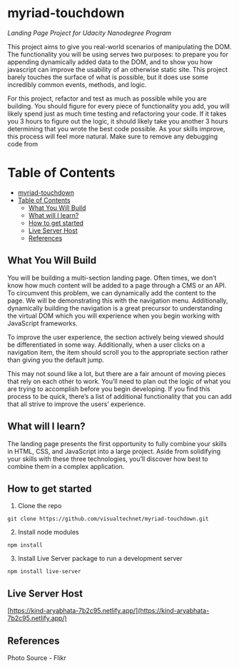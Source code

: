 # myriad-touchdown

_Landing Page Project for Udacity Nanodegree Program_

This project aims to give you real-world scenarios of manipulating the DOM. The functionality you will be using serves two purposes: to prepare you for appending dynamically added data to the DOM, and to show you how javascript can improve the usability of an otherwise static site. This project barely touches the surface of what is possible, but it does use some incredibly common events, methods, and logic.

For this project, refactor and test as much as possible while you are building. You should figure for every piece of functionality you add, you will likely spend just as much time testing and refactoring your code. If it takes you 3 hours to figure out the logic, it should likely take you another 3 hours determining that you wrote the best code possible. As your skills improve, this process will feel more natural. Make sure to remove any debugging code from

# Table of Contents

- [myriad-touchdown](#myriad-touchdown)
- [Table of Contents](#table-of-contents)
  - [What You Will Build](#what-you-will-build)
  - [What will I learn?](#what-will-i-learn)
  - [How to get started](#how-to-get-started)
  - [Live Server Host](#live-server-host)
  - [References](#references)

## What You Will Build

You will be building a multi-section landing page. Often times, we don’t know how much content will be added to a page through a CMS or an API. To circumvent this problem, we can dynamically add the content to the page. We will be demonstrating this with the navigation menu. Additionally, dynamically building the navigation is a great precursor to understanding the virtual DOM which you will experience when you begin working with JavaScript frameworks.

To improve the user experience, the section actively being viewed should be differentiated in some way. Additionally, when a user clicks on a navigation item, the item should scroll you to the appropriate section rather than giving you the default jump.

This may not sound like a lot, but there are a fair amount of moving pieces that rely on each other to work. You’ll need to plan out the logic of what you are trying to accomplish before you begin developing. If you find this process to be quick, there’s a list of additional functionality that you can add that all strive to improve the users’ experience.

## What will I learn?

The landing page presents the first opportunity to fully combine your skills in HTML, CSS, and JavaScript into a large project. Aside from solidifying your skills with these three technologies, you’ll discover how best to combine them in a complex application.

## How to get started

1. Clone the repo

```
git clone https://github.com/visualtechnet/myriad-touchdown.git
```

2. Install node modules

```
npm install
```

3. Install Live Server package to run a development server

```
npm install live-server
```

## Live Server Host

[https://kind-aryabhata-7b2c95.netlify.app/](https://kind-aryabhata-7b2c95.netlify.app/)

## References

Photo Source - Flikr
